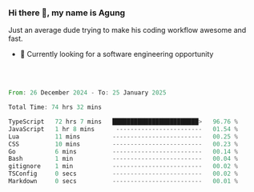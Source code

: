 ### Hi there 👋, my name is Agung
Just an average dude trying to make his coding workflow awesome and fast.

<!--
**agungfir98/agungfir98** is a ✨ _special_ ✨ repository because its `README.md` (this file) appears on your GitHub profile.
-->

- 🔭 Currently looking for a software engineering opportunity
<br/>
<br/>
<!--START_SECTION:waka-->

```rust
From: 26 December 2024 - To: 25 January 2025

Total Time: 74 hrs 32 mins

TypeScript   72 hrs 7 mins   ████████████████████████>   96.76 %
JavaScript   1 hr 8 mins      ------------------------   01.54 %
Lua          11 mins         -------------------------   00.25 %
CSS          10 mins         -------------------------   00.23 %
Go           6 mins          -------------------------   00.14 %
Bash         1 min           -------------------------   00.04 %
gitignore    1 min           -------------------------   00.02 %
TSConfig     0 secs          -------------------------   00.02 %
Markdown     0 secs          -------------------------   00.01 %
```

<!--END_SECTION:waka-->
